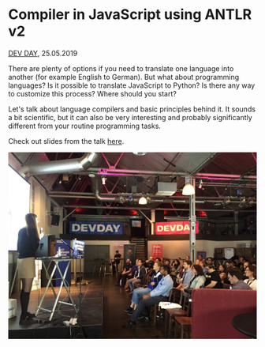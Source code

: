 # Compiler in JavaScript using ANTLR v2

[DEV DAY](https://devday.io/), 25.05.2019

There are plenty of options if you need to translate one language into another (for example English to German). But what about programming languages? Is it possible to translate JavaScript to Python? Is there any way to customize this process? Where should you start?

Let's talk about language compilers and basic principles behind it. It sounds a bit scientific, but it can also be very interesting and probably significantly different from your routine programming tasks.

Check out slides from the talk [here](https://slides.com/alenakhineika/devday-2019).

<img src="https://raw.githubusercontent.com/alenakhineika/devday-2019/master/talk.jpg" alt="Photo from my talk" width="600"/>